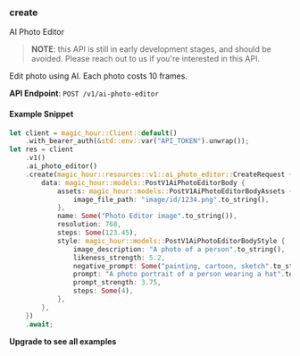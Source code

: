
### create <a name="create"></a>
AI Photo Editor

> **NOTE**: this API is still in early development stages, and should be avoided. Please reach out to us if you're interested in this API. 

Edit photo using AI. Each photo costs 10 frames.

**API Endpoint**: `POST /v1/ai-photo-editor`

#### Example Snippet

```rust
let client = magic_hour::Client::default()
    .with_bearer_auth(&std::env::var("API_TOKEN").unwrap());
let res = client
    .v1()
    .ai_photo_editor()
    .create(magic_hour::resources::v1::ai_photo_editor::CreateRequest {
        data: magic_hour::models::PostV1AiPhotoEditorBody {
            assets: magic_hour::models::PostV1AiPhotoEditorBodyAssets {
                image_file_path: "image/id/1234.png".to_string(),
            },
            name: Some("Photo Editor image".to_string()),
            resolution: 768,
            steps: Some(123.45),
            style: magic_hour::models::PostV1AiPhotoEditorBodyStyle {
                image_description: "A photo of a person".to_string(),
                likeness_strength: 5.2,
                negative_prompt: Some("painting, cartoon, sketch".to_string()),
                prompt: "A photo portrait of a person wearing a hat".to_string(),
                prompt_strength: 3.75,
                steps: Some(4),
            },
        },
    })
    .await;
```

**Upgrade to see all examples**
